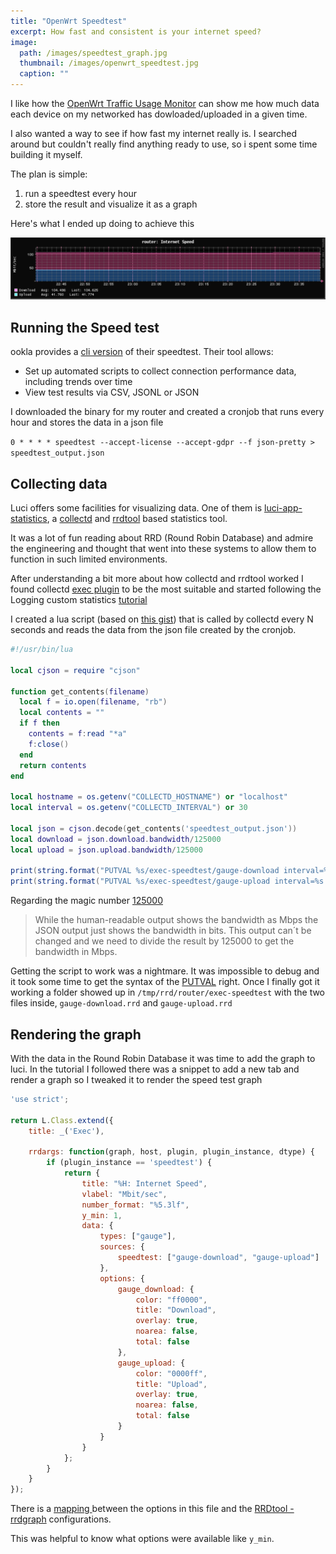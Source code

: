 ```yaml
---
title: "OpenWrt Speedtest"
excerpt: How fast and consistent is your internet speed?
image: 
  path: /images/speedtest_graph.jpg
  thumbnail: /images/openwrt_speedtest.jpg
  caption: ""
---
```


I like how the [OpenWrt Traffic Usage Monitor](https://openwrt.org/packages/pkgdata/nlbwmon) can show me how much data each device on my networked has dowloaded/uploaded in a given time.

I also wanted a way to see if how fast my internet really is. I searched around but couldn't really find anything ready to use, so i spent some time building it myself.

The plan is simple: 
1. run a speedtest every hour 
2. store the result and visualize it as a graph

Here's what I ended up doing to achieve this

![graph](images/speedtest_graph.png)

## Running the Speed test 

ookla provides a [cli version](https://www.speedtest.net/apps/cli) of their speedtest. Their tool allows:
* Set up automated scripts to collect connection performance data, including trends over time
* View test results via CSV, JSONL or JSON

I downloaded the binary for my router and created a cronjob that runs every hour and stores the data in a json file

`0 * * * * speedtest --accept-license --accept-gdpr --f json-pretty > speedtest_output.json`

## Collecting data

Luci offers some facilities for visualizing data. One of them is [luci-app-statistics](https://openwrt.org/docs/guide-user/luci/luci_app_statistics), a [collectd](https://collectd.org/) and [rrdtool](https://oss.oetiker.ch/rrdtool/) based statistics tool.

It was a lot of fun reading about RRD (Round Robin Database) and admire the engineering and thought that went into these systems to allow them to function in such limited environments. 

After understanding a bit more about how collectd and rrdtool worked I found collectd [exec plugin](https://collectd.org/wiki/index.php/Plugin:Exec) to be the most suitable and started following the Logging custom statistics [tutorial](https://openwrt.org/docs/guide-user/perf_and_log/statistic.custom)

I created a lua script (based on [this gist](https://gist.github.com/janaz/edc26e298e00d8bc172a78eff4bea770)) that is called by collectd every N seconds and reads the data from the json file created by the cronjob.

```lua
#!/usr/bin/lua

local cjson = require "cjson"

function get_contents(filename)
  local f = io.open(filename, "rb")
  local contents = ""
  if f then
    contents = f:read "*a"
    f:close()
  end
  return contents
end

local hostname = os.getenv("COLLECTD_HOSTNAME") or "localhost"
local interval = os.getenv("COLLECTD_INTERVAL") or 30

local json = cjson.decode(get_contents('speedtest_output.json'))
local download = json.download.bandwidth/125000
local upload = json.upload.bandwidth/125000

print(string.format("PUTVAL %s/exec-speedtest/gauge-download interval=%s N:%s", hostname, interval, download))
print(string.format("PUTVAL %s/exec-speedtest/gauge-upload interval=%s N:%s", hostname, interval, upload))
```

Regarding the magic number [125000](https://community.openhab.org/t/speedtest-cli-by-ookla-internet-up-downlink-measurement-integration/94447)
> While the human-readable output shows the bandwidth as Mbps the JSON output just shows the bandwidth in bits. This output can´t be changed and we need to divide the result by 125000 to get the bandwidth in Mbps.

Getting the script to work was a nightmare. It was impossible to debug and it took some time to get the syntax of the [PUTVAL](https://collectd.org/wiki/index.php/Plain_text_protocol#PUTVAL) right.
Once I finally got it working a folder showed up in `/tmp/rrd/router/exec-speedtest` with the two files inside, `gauge-download.rrd` and `gauge-upload.rrd`

## Rendering the graph

With the data in the Round Robin Database it was time to add the graph to luci. In the tutorial I followed there was a snippet to add a new tab and render a graph so I tweaked it to render the speed test graph

```js
'use strict';

return L.Class.extend({
    title: _('Exec'),

    rrdargs: function(graph, host, plugin, plugin_instance, dtype) {
        if (plugin_instance == 'speedtest') {
            return {
                title: "%H: Internet Speed",
                vlabel: "Mbit/sec",
                number_format: "%5.3lf",
                y_min: 1,
                data: {
                    types: ["gauge"],
                    sources: {
                        speedtest: ["gauge-download", "gauge-upload"]
                    },
                    options: {
                        gauge_download: {
                            color: "ff0000",
                            title: "Download",
                            overlay: true,
                            noarea: false,
                            total: false
                        },
                        gauge_upload: {
                            color: "0000ff",
                            title: "Upload",
                            overlay: true,
                            noarea: false,
                            total: false
                        }
                    }
                }
            };
        }
    }
});
```

There is a [mapping ](https://github.com/openwrt/luci/blob/master/applications/luci-app-statistics/htdocs/luci-static/resources/statistics/rrdtool.js) between the options in this file and the [RRDtool - rrdgraph](https://oss.oetiker.ch/rrdtool/doc/rrdgraph.en.html) configurations.

This was helpful to know what options were available like `y_min`.
